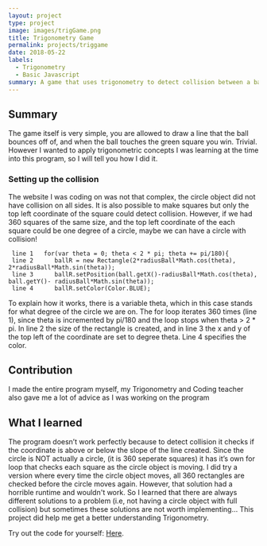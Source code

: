 ```yaml
---
layout: project
type: project
image: images/trigGame.png
title: Trigonometry Game
permalink: projects/triggame
date: 2018-05-22
labels:
  - Trigonometry
  - Basic Javascript
summary: A game that uses trigonometry to detect collision between a ball and a line.
---
```



Summary
-----------------

The game itself is very simple, you are allowed to draw a line that the
ball bounces off of, and when the ball touches the green square you win.
Trivial. However I wanted to apply trigonometric concepts I was learning at the time into this program, so I will tell you how I did it.

### Setting up the collision

The website I was coding on was not that complex, the circle object did not have collision on all sides. It is also possible to make squares but only the top left coordinate of the square could detect collision. However, if we
had 360 squares of the same size, and the top left coordinate of the each square could be one
degree of a circle, maybe we can have a circle with collision!

```
 line 1   for(var theta = 0; theta < 2 * pi; theta += pi/180){
 line 2      ballR = new Rectangle(2*radiusBall*Math.cos(theta), 2*radiusBall*Math.sin(theta));
 line 3      ballR.setPosition(ball.getX()-radiusBall*Math.cos(theta), ball.getY()- radiusBall*Math.sin(theta));
 line 4      ballR.setColor(Color.BLUE);
```

To explain how it works, there is a variable theta, which in this case stands
for what degree of the circle we are on. The for loop iterates 360
times (line 1), since theta is incremented by pi/180 and the loop stops when theta > 2 * pi. In line 2 the size of the rectangle is created, and in line 3 the x and y of the top left of the coordinate are set to degree theta. Line 4 specifies the color.

## Contribution

I made the entire program myself, my Trigonometry and Coding teacher also gave me a lot of advice as I was working on the program


What I learned
---------------------

The program doesn’t work perfectly because to detect collision it checks
if the coordinate is above or below the slope of the line created. Since
the circle is NOT actually a circle, (it is 360 seperate squares) it has it’s own for loop that
checks each square as the circle object is moving. I did try a
version where every time the circle object moves, all 360 rectangles are
checked before the circle moves again. However, that solution had a horrible runtime and wouldn't work. So I learned that there are
always different solutions to a problem (i.e, not having a circle
object with full collision) but sometimes these solutions are not worth implementing… This project did help me get a better understanding Trigonometry.

Try out the code for yourself:
[Here](https://codehs.com/sandbox/id/line-game-OJKRwO).


